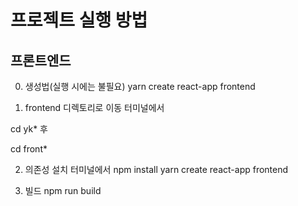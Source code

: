 # 프로젝트 실행 방법

## 프론트엔드

0. 생성법(실행 시에는 불필요)
  yarn create react-app frontend

1. frontend 디렉토리로 이동
  터미널에서
  
  cd yk*  후
  
  cd front*

2. 의존성 설치
  터미널에서 npm install
  yarn create react-app frontend


3. 빌드
   npm run build
